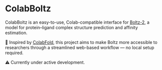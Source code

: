 # ColabBoltz

ColabBoltz is an easy-to-use, Colab-compatible interface for [Boltz-2](https://github.com/jwohlwend/boltz), a model for protein–ligand complex structure prediction and affinity estimation.  

🧪 Inspired by [ColabFold](https://github.com/sokrypton/ColabFold), this project aims to make Boltz more accessible to researchers through a streamlined web-based workflow — no local setup required.  

⚠️ Currently under active development.

